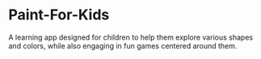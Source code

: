 # Paint-For-Kids
A learning app designed for children to help them explore various shapes and colors, while also engaging in fun games centered around them.
